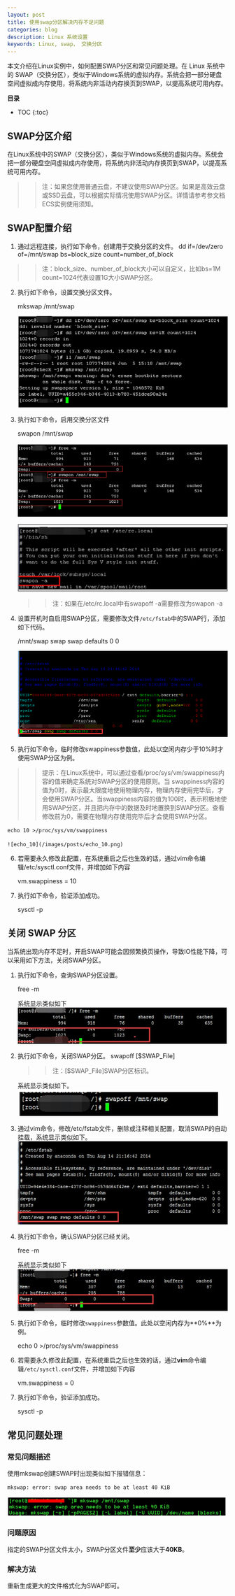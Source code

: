 ```yaml
---
layout: post
title: 使用swap分区解决内存不足问题
categories: blog
description: Linux 系统设置
keywords: Linux, swap， 交换分区
---
```


本文介绍在Linux实例中，如何配置SWAP分区和常见问题处理。在 Linux 系统中的 SWAP（交换分区），类似于Windows系统的虚拟内存。系统会把一部分硬盘空间虚拟成内存使用，将系统内非活动内存换页到SWAP，以提高系统可用内存。

**目录**

* TOC
{:toc}




## SWAP分区介绍
在Linux系统中的SWAP（交换分区），类似于Windows系统的虚拟内存。系统会把一部分硬盘空间虚拟成内存使用，将系统内非活动内存换页到SWAP，以提高系统可用内存。
>> 注：如果您使用普通云盘，不建议使用SWAP分区。如果是高效云盘或SSD云盘，可以根据实际情况使用SWAP分区。详情请参考参文档ECS实例使用须知。 

## SWAP配置介绍
1. 通过远程连接，执行如下命令，创建用于交换分区的文件。
   	dd if=/dev/zero of=/mnt/swap bs=block_size count=number_of_block
 >> 注：block_size、number_of_block大小可以自定义，比如bs=1M count=1024代表设置1G大小SWAP分区。

2. 执行如下命令，设置交换分区文件。
   
   	mkswap /mnt/swap
	
	![mkswap](/images/posts/mkswap.png)

3. 执行如下命令，启用交换分区文件
   
   	swapon /mnt/swap

	![swapon](/images/posts/swapon.png)

	![cat_rc](/images/posts/cat_rc_local.png)
	>> 注：如果在/etc/rc.local中有swapoff -a需要修改为swapon -a

4. 设置开机时自启用SWAP分区，需要修改文件`/etc/fstab`中的SWAP行，添加如下代码。
   
   	/mnt/swap swap swap defaults 0 0

	![fstab](/images/posts/fstab.png)

5. 执行如下命令，临时修改swappiness参数值，此处以空闲内存少于10%时才使用SWAP分区为例。
  >> 提示：在Linux系统中，可以通过查看/proc/sys/vm/swappiness内容的值来确定系统对SWAP分区的使用原则。当 swappiness内容的值为0时，表示最大限度地使用物理内存，物理内存使用完毕后，才会使用SWAP分区。当swappiness内容的值为100时，表示积极地使用SWAP分区，并且把内存中的数据及时地置换到SWAP分区。查看修改前为0，需要在物理内存使用完毕后才会使用SWAP分区。

  	echo 10 >/proc/sys/vm/swappiness

	![echo_10](/images/posts/echo_10.png)  

6. 若需要永久修改此配置，在系统重启之后也生效的话，通过vim命令编辑/etc/sysctl.conf文件，并增加如下内容

   	vm.swappiness = 10

7. 执行如下命令，验证添加成功。

   	sysctl -p

## 关闭 SWAP 分区
当系统出现内存不足时，开启SWAP可能会因频繁换页操作，导致IO性能下降，可以采用如下方法，关闭SWAP分区。

1. 执行如下命令，查询SWAP分区设置。

   	free -m

   系统显示类似如下
   ![free_m_1](/images/posts/free_m.png)	   

2. 执行如下命令，关闭SWAP分区。
   	swapoff [$SWAP_File]

   >> 注：[$SWAP_File]SWAP分区标识。

   系统显示类似如下。
   ![](/images/posts/swapoff.png)

3. 通过vim命令，修改/etc/fstab文件，删除或注释相关配置，取消SWAP的自动挂载，系统显示类似如下。
   ![](/images/posts/swapoff_1.png)

4. 执行如下命令，确认SWAP分区已经关闭。

   	free -m

   系统显示类似如下
   ![](/images/posts/free_m_1.png)	 

5. 执行如下命令，临时修改`swappiness`参数值。此处以空闲内存为**0%**为例。

   	echo 0 >/proc/sys/vm/swappiness     
    
6. 若需要永久修改此配置，在系统重启之后也生效的话，通过**vim**命令编辑`/etc/sysctl.conf`文件，并增加如下内容

   	vm.swappiness = 0

7. 执行如下命令，验证添加成功。	   

   	sysctl -p

## 常见问题处理
### 常见问题描述
使用mkswap创建SWAP时出现类似如下报错信息：

	mkswap: error: swap area needs to be at least 40 KiB

  ![](/images/posts/mkswap_problem.png)	

### 问题原因
指定的SWAP分区文件太小，SWAP分区文件**至少**应该大于**40KB**。

### 解决方法
重新生成更大的文件格式化为SWAP即可。
